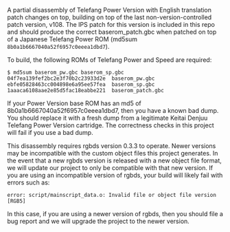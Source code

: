 A partial disassembly of Telefang Power Version with English translation patch
changes on top, building on top of the last non-version-controlled patch
version, v108.  The IPS patch for this version is included in this repo
and should produce the correct baserom_patch.gbc when patched on top
of a Japanese Telefang Power ROM (md5sum` 8b0a1b6667040a52f6957c0eeea1dbd7`).

To build, the following ROMs of Telefang Power and Speed are required:

```
$ md5sum baserom_pw.gbc baserom_sp.gbc
04f7ea139fef2bc2e3f70b2c23933d2e  baserom_pw.gbc
ebfe05828463cc004898e6a95ee57fea  baserom_sp.gbc
1aaaca6108aae2e85d5fac18eabbe221  baserom_patch.gbc
```

If your Power Version base ROM has an md5 of 8b0a1b6667040a52f6957c0eeea1dbd7,
then you have a known bad dump. You should replace it with a fresh dump from a
legitimate Keitai Denjuu Telefang Power Version cartridge. The correctness
checks in this project will fail if you use a bad dump.

This disassembly requires rgbds version 0.3.3 to operate. Newer versions may
be incompatible with the custom object files this project generates. In the
event that a new rgbds version is released with a new object file format, we
will update our project to only be compatible with that new version. If you are
using an incompatible version of rgbds, your build will likely fail with errors
such as:

    error: script/mainscript_data.o: Invalid file or object file version [RGB5]
    
In this case, if you are using a newer version of rgbds, then you should file a
bug report and we will upgrade the project to the newer version.